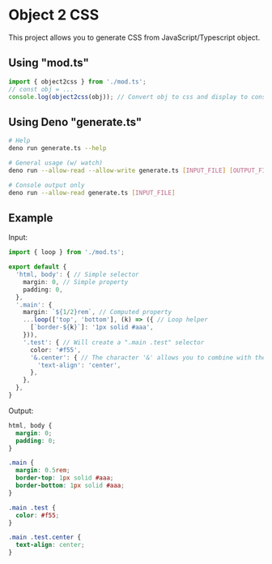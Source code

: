 # Object 2 CSS
This project allows you to generate CSS from JavaScript/Typescript object.

## Using "mod.ts"
```ts
import { object2css } from './mod.ts';
// const obj = ...
console.log(object2css(obj)); // Convert obj to css and display to console
```

## Using Deno "generate.ts"
```sh
# Help
deno run generate.ts --help

# General usage (w/ watch)
deno run --allow-read --allow-write generate.ts [INPUT_FILE] [OUTPUT_FILE] --watch

# Console output only
deno run --allow-read generate.ts [INPUT_FILE]
```

## Example
Input:
```ts
import { loop } from './mod.ts';

export default {
  'html, body': { // Simple selector
    margin: 0, // Simple property
    padding: 0,
  },
  '.main': {
    margin: `${1/2}rem`, // Computed property
    ...loop(['top', 'bottom'], (k) => ({ // Loop helper
      [`border-${k}`]: '1px solid #aaa',
    })),
    '.test': { // Will create a ".main .test" selector
      color: '#f55',
      '&.center': { // The character '&' allows you to combine with the parent selector ".main .test.center"
        'text-align': 'center',
      },
    },
  },
}
```
Output:
```css
html, body {
  margin: 0;
  padding: 0;
}

.main {
  margin: 0.5rem;
  border-top: 1px solid #aaa;
  border-bottom: 1px solid #aaa;
}

.main .test {
  color: #f55;
}

.main .test.center {
  text-align: center;
}
```
